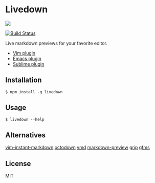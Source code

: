 # Livedown

![](https://twobucks.co/assets/livedown.gif)

[![Build Status](https://travis-ci.org/shime/livedown.svg)](https://travis-ci.org/shime/livedown)

Live markdown previews for your favorite editor.

* [Vim plugin](https://github.com/shime/vim-livedown)
* [Emacs plugin](https://github.com/shime/emacs-livedown)
* [Sublime plugin](https://github.com/shime/sublime-livedown)

## Installation

    $ npm install -g livedown

## Usage

    $ livedown --help

## Alternatives

[vim-instant-markdown](https://github.com/suan/vim-instant-markdown)
[octodown](https://github.com/ianks/octodown)
[vmd](https://github.com/yoshuawuyts/vmd)
[markdown-preview](https://github.com/yuanchuan/markdown-preview)
[grip](https://github.com/joeyespo/grip)
[gfms](https://github.com/youurayy/gfms)

## License

MIT
